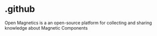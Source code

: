 # .github
Open Magnetics is a an open-source platform for collecting and sharing knowledge about Magnetic Components
